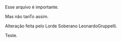 Esse arquivo é importante.

Mas não tanTo assim.

Alteração feita pelo Lorde Soberano LeonardoGruppelli.

Teste.
